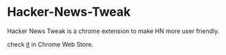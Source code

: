 Hacker-News-Tweak
=================

Hacker News Tweak is a chrome extension to make HN more user friendly.

check [it](https://chrome.google.com/webstore/detail/hacker-news-tweak/egohkpmjomkefbidmbkjiefkihenmkck) in Chrome Web Store.
